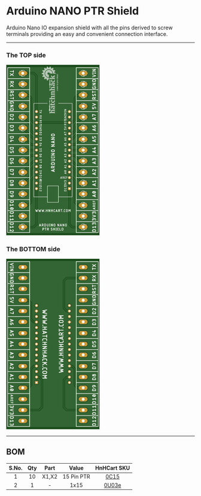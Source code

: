 # Arduino NANO PTR Shield
Arduino Nano IO expansion shield with all the pins derived to screw terminals providing an easy and convenient connection interface.

---

### The TOP side

<img src="./nanoPTR_top.svg" alt="HatchnHack Arduino NANO PTR Shield" width="250" />

### The BOTTOM side

<img src="./nanoPTR_bottom.svg" alt="HatchnHack Arduino NANO PTR Shield" width="250" />

---

## BOM
S.No. | Qty | Part | Value | HnHCart SKU
:---: | :---: | :---: | :---: | :---:
1 | 10 | X1,X2 | 15 Pin PTR | [0C15](https://www.hnhcart.com/products/3-pin-ptr-connector)
2 | 1 | - | 1x15 | [0U03e](https://www.hnhcart.com/products/header-female-1x10mm)
